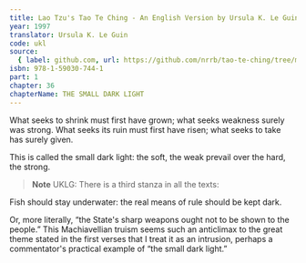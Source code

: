```yaml
---
title: Lao Tzu's Tao Te Ching - An English Version by Ursula K. Le Guin
year: 1997
translator: Ursula K. Le Guin
code: ukl
source:
  { label: github.com, url: https://github.com/nrrb/tao-te-ching/tree/master }
isbn: 978-1-59030-744-1
part: 1
chapter: 36
chapterName: THE SMALL DARK LIGHT
---
```

What seeks to shrink
must first have grown;
what seeks weakness
surely was strong.
What seeks its ruin
must first have risen;
what seeks to take
has surely given.

This is called the small dark light:
the soft, the weak prevail
over the hard, the strong.


> **Note** UKLG: There is a third stanza in all the texts:


Fish should stay underwater:
the real means of rule
should be kept dark.


Or, more literally, “the State's sharp weapons ought not to be shown to the people.” This Machiavellian truism seems such an anticlimax to the great theme stated in the first verses that I treat it as an intrusion, perhaps a commentator's practical example of “the small dark light.”